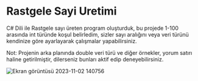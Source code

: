 # Rastgele Sayi Uretimi

C# Dili ile Rastgele sayı üreten program oluşturduk, bu projede 1-100 arasında int türünde koşul belirledim, sizler sayı aralığını veya veri türünü kendinize göre ayarlayarak çalışmalar yapabilirsiniz.

Not: Projenin arka planında double veri türü ve diğer örnekler, yorum satırı haline getirilmiştir, dilerseniz bunları aktif edip deneyebilirsiniz.

![Ekran görüntüsü 2023-11-02 140756](https://github.com/burakelci12/_CSharp_RastgeleSayiUretimi/assets/131363641/c8af594f-4f73-4049-acbc-623928e173b1)
